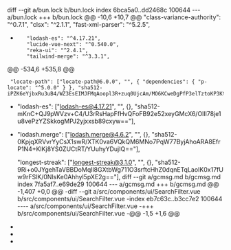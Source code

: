 diff --git a/bun.lock b/bun.lock
index 6bca5a0..dd2468c 100644
--- a/bun.lock
+++ b/bun.lock
@@ -10,6 +10,7 @@
         "class-variance-authority": "^0.7.1",
         "clsx": "^2.1.1",
         "fast-xml-parser": "^5.2.5",
+        "lodash-es": "^4.17.21",
         "lucide-vue-next": "^0.540.0",
         "reka-ui": "^2.4.1",
         "tailwind-merge": "^3.3.1",
@@ -534,6 +535,8 @@
 
     "locate-path": ["locate-path@6.0.0", "", { "dependencies": { "p-locate": "^5.0.0" } }, "sha512-iPZK6eYjbxRu3uB4/WZ3EsEIMJFMqAoopl3R+zuq0UjcAm/MO6KCweDgPfP3elTztoKP3KtnVHxTn2NHBSDVUw=="],
 
+    "lodash-es": ["lodash-es@4.17.21", "", {}, "sha512-mKnC+QJ9pWVzv+C4/U3rRsHapFfHvQFoFB92e52xeyGMcX6/OlIl78je1u8vePzYZSkkogMPJ2yjxxsb89cxyw=="],
+
     "lodash.merge": ["lodash.merge@4.6.2", "", {}, "sha512-0KpjqXRVvrYyCsX1swR/XTK0va6VQkQM6MNo7PqW77ByjAhoARA8EfrP1N4+KlKj8YS0ZUCtRT/YUuhyYDujIQ=="],
 
     "longest-streak": ["longest-streak@3.1.0", "", {}, "sha512-9Ri+o0JYgehTaVBBDoMqIl8GXtbWg711O3srftcHhZ0dqnETqLaoIK0x17fUw9rFSlK/0NlsKe0Ahhyl5pXE2g=="],
diff --git a/gcmsg.md b/gcmsg.md
index 7fa5af7..e69de29 100644
--- a/gcmsg.md
+++ b/gcmsg.md
@@ -1,407 +0,0 @@
-diff --git a/src/components/ui/SearchFilter.vue b/src/components/ui/SearchFilter.vue
-index eb7c63c..b3cc7e2 100644
---- a/src/components/ui/SearchFilter.vue
-+++ b/src/components/ui/SearchFilter.vue
-@@ -1,5 +1,6 @@
- <script setup>
- import { computed, ref } from "vue";
-+import { toRaw } from "vue";
- import { IconFilter, IconClose, IconSearch } from "@/components/ui/icons"
- import TwContainer from "@/components/layout/TwContainer.vue";
- import AccordionGroup from "./accordion/AccordionGroup.vue";
-@@ -9,6 +10,8 @@ import ButtonText from "./buttons/ButtonText.vue";
- import DatePickerComponent from "./datepicker/DatePickerComponent.vue";
- import SelectComponent from "./SelectComponent.vue";
- import { generateTimeOptions } from "@/composables/useTimeOptions";
-+import { useQuery } from '@tanstack/vue-query'
-+import { cleanObject } from "@/composables/cleanObject";
- 
- const collection = [
-   {value: "Joachim Trier", label: "Joachim Trier"},
-@@ -134,16 +137,65 @@ const showcases = [
-   { label: "Première Latina", value: "premiere-latina", iconColor: "bg-amarelo-800" },
- ]
- 
--// Controls menu visibility
-+
-+const fetchFilteredResults = async (filters) => {
-+  await new Promise(resolve => setTimeout(resolve, 1000));
-+  return {
-+    message: "Success",
-+    filtersUsed: filters,
-+    results: [{ id: 1, name: 'Fake Movie 1' }, { id: 2, name: 'Fake Movie 2' }]
-+  };
-+};
-+
-+const updateFilters = (newFilters) => {
-+  submittedFilters.value = newFilters;
-+  // we need to update the filters ref object so th ui also reflect the qury removal
-+  Object.keys(filters.value).forEach(key => {
-+    filters.value[key] = newFilters[key] ?? null;
-+  });
-+  refetchFilters();
-+}
-+
-+defineExpose({
-+  updateFilters
-+})
-+
-+const submittedFilters = ref({});
-+
-+const {
-+  data: filteredData,
-+  isFetching,
-+  refetch: refetchFilters
-+} = useQuery({
-+  queryKey: ['filtered-results', submittedFilters],
-+  queryFn: () => fetchFilteredResults(submittedFilters.value),
-+  enabled: false
-+});
-+
-+const applyFilters = async () => {
-+  const rawFilters = toRaw(filters.value);
-+  const cleanedFilters = cleanObject(rawFilters)
-+  if (cleanedFilters.date) {
-+    cleanedFilters.date = cleanedFilters.date.toString()
-+  }
-+  submittedFilters.value = cleanedFilters;
-+  await refetchFilters()
-+  console.log("Results:", filteredData.value)
-+  emit('filtersApplied', submittedFilters.value);
-+  closeMenu()
-+}
-+
-+
-+
- const isFilterMenuOpen = ref(false);
- 
- const openMenu = () => {
-   isFilterMenuOpen.value = true;
--  document.body.style.overflow = "hidden"; // prevent background scroll
-+  document.body.style.overflow = "hidden";
- };
- const closeMenu = () => {
-   isFilterMenuOpen.value = false;
--  document.body.style.overflow = ""; // restore scroll
-+  document.body.style.overflow = "";
- };
- 
- const searchValue = ref("")
-@@ -153,35 +205,35 @@ const cleanInput = () => {
- 
- const timeOptions = computed(
-   () => generateTimeOptions()
--) // Use in <select>
-+)
- 
- 
- const filters = ref({
--  date: "",
--  startTime: "",
--  endTime: "",
--  mostra: "",
--  cinema: "",
--  genero: "",
--  pais: "",
--  direcao: "",
--  elenco: "",
--  selo: "",
--  festivais: "",
--  premios: "",
--  palavrasChaves: ""
-+  date: null,
-+  startTime: null,
-+  endTime: null,
-+  mostra: null,
-+  cinema: null,
-+  genero: null,
-+  pais: null,
-+  direcao: null,
-+  elenco: null,
-+  selo: null,
-+  festivais: null,
-+  premios: null,
-+  palavrasChaves: null
- });
- 
--// Define emits
--const emit = defineEmits(['filtersApplied', 'filtersCleared', 'searchChanged']);
-+
-+const emit = defineEmits(['filtersApplied', 'filtersCleared']);
- 
- const clearAllFilters = () => {
--  // Clear all filter values
-+
-   Object.keys(filters.value).forEach(key => {
--    filters.value[key] = "";
-+    filters.value[key] = null;
-   });
- 
--  // Emit event to parent component if needed
-+
-   emit('filtersCleared');
- }
- 
-@@ -190,6 +242,12 @@ const hasActiveFilters = computed(() => {
-          Object.values(filters.value).some(value => value !== "");
- });
- 
-+
-+const hasFiltersChanged = computed(() => {
-+  return hasActiveFilters.value;
-+});
-+
-+
- </script>
- 
- <template>
-@@ -238,6 +296,7 @@ const hasActiveFilters = computed(() => {
- <transition name="slide-left">
-   <div
-     v-if="isFilterMenuOpen"
-+    style="margin-top: 0;"
-     class="fixed inset-0 z-50 bg-white flex flex-col w-full max-w-full h-[100vh] right-0 shadow-lg overflow-y-auto"
-   >
-     <TwContainer>
-@@ -251,14 +310,14 @@ const hasActiveFilters = computed(() => {
-         </div>
- 
-         <div class="flex-grow flex flex-col space-y-800 overflow-y-auto">
--          <AccordionGroup :text="$t('filter.date')">
-+          <AccordionGroup :text="$t('filter.date')" :isOpen="filters.date != null">
-             <template v-slot:content>
-                 <div class="pt-400">
-                   <DatePickerComponent v-model="filters.date" />
-                 </div>
-             </template>
-           </AccordionGroup>
--          <AccordionGroup :text="$t('filter.time')">
-+          <AccordionGroup :text="$t('filter.time')" :isOpen="filters.time != null">
-             <template v-slot:content>
-               <div class="pt-400 overflow-hidden">
-                 <div class="flex items-center gap-400">
-@@ -274,7 +333,7 @@ const hasActiveFilters = computed(() => {
-               </div>
-             </template>
-           </AccordionGroup>
--          <AccordionGroup :text="$t('filter.mostra')">
-+          <AccordionGroup :text="$t('filter.mostra')" :isOpen="filters.mostra != null">
-             <template v-slot:content>
-               <div class="pt-400 overflow-hidden">
-                 <ComboboxComponent
-@@ -285,67 +344,66 @@ const hasActiveFilters = computed(() => {
-               </div>
-             </template>
-           </AccordionGroup>
--          <AccordionGroup :text="$t('filter.cinema')">
-+          <AccordionGroup :text="$t('filter.cinema')" :isOpen="filters.cinema != null">
-             <template v-slot:content>
-               <div class="pt-400 overflow-hidden">
-                 <ComboboxComponent :collection="collection"/>
-               </div>
-             </template>
-           </AccordionGroup>
--          <AccordionGroup :text="$t('filter.genero')">
-+          <AccordionGroup :text="$t('filter.genero')" :isOpen="filters.genero != null">
-             <template v-slot:content>
-               <div class="pt-400 overflow-hidden">
-                 <ComboboxComponent :collection="collection"/>
-               </div>
-             </template>
-           </AccordionGroup>
--          <AccordionGroup :text="$t('filter.pais')">
-+          <AccordionGroup :text="$t('filter.pais')" :isOpen="filters.pais != null">
-             <template v-slot:content>
-               <div class="pt-400 overflow-hidden">
-                 <ComboboxComponent :collection="collection"/>
-               </div>
-             </template>
-           </AccordionGroup>
--          <AccordionGroup :text="$t('filter.direcao')">
-+          <AccordionGroup :text="$t('filter.direcao')" :isOpen="filters.direcao != null">
-             <template v-slot:content>
-               <div class="pt-400 overflow-hidden">
-                 <ComboboxComponent
-                   :collection="collection"
-                   v-model="filters.direcao"
--                  placeholder="Selecionar mostra..."
-                 />
-               </div>
-             </template>
-           </AccordionGroup>
--          <AccordionGroup :text="$t('filter.elenco')">
-+          <AccordionGroup :text="$t('filter.elenco')" :isOpen="filters.elenco != null">
-             <template v-slot:content>
-               <div class="pt-400 overflow-hidden">
-                 <ComboboxComponent :collection="collection"/>
-               </div>
-             </template>
-           </AccordionGroup>
--          <AccordionGroup :text="$t('filter.selo')">
-+          <AccordionGroup :text="$t('filter.selo')" :isOpen="filters.selo != null">
-             <template v-slot:content>
-               <div class="pt-400 overflow-hidden">
-                 <ComboboxComponent :collection="collection"/>
-               </div>
-             </template>
-           </AccordionGroup>
--          <AccordionGroup :text="$t('filter.festivais')">
-+          <AccordionGroup :text="$t('filter.festivais')" :isOpen="filters.festivais != null">
-             <template v-slot:content>
-               <div class="pt-400 overflow-hidden">
-                 <ComboboxComponent :collection="collection"/>
-               </div>
-             </template>
-           </AccordionGroup>
--          <AccordionGroup :text="$t('filter.premios')">
-+          <AccordionGroup :text="$t('filter.premios')" :isOpen="filters.premios != null">
-             <template v-slot:content>
-               <div class="pt-400 overflow-hidden">
-                 <ComboboxComponent :collection="collection"/>
-               </div>
-             </template>
-           </AccordionGroup>
--          <AccordionGroup :text="$t('filter.palavras-chaves')">
-+          <AccordionGroup :text="$t('filter.palavras_chaves')" :isOpen="filters.palavras-chaves != null">
-             <template v-slot:content>
-               <div class="pt-400 overflow-hidden">
-                 <ComboboxComponent :collection="collection"/>
-@@ -354,7 +412,7 @@ const hasActiveFilters = computed(() => {
-           </AccordionGroup>
-         </div>
- 
--        <div class="shrink-0 pt-400 actions sticky bottom-0 bg-white-transp-1000 z-10">
-+        <div class="shrink-0 py-400 actions sticky bottom-0 bg-white-transp-1000 z-10">
-           <div class="flex justify-between">
-             <!-- <button class="flex-1">Limpar tudo</button> -->
-              <ButtonText
-@@ -363,7 +421,11 @@ const hasActiveFilters = computed(() => {
-              @click="clearAllFilters"
-              :disabled="!hasActiveFilters"/>
-             <!-- <button class="flex-1 bg-black text-white">Aplicar filtros</button> -->
--             <BaseButton variant="dark">Aplicar filtros</BaseButton>
-+             <BaseButton
-+              variant="dark"
-+              @click="applyFilters"
-+              :disabled="!hasFiltersChanged"
-+            >Aplicar filtros</BaseButton>
-           </div>
-         </div>
-       </div>
-diff --git a/src/components/ui/datepicker/DatePickerComponent.vue b/src/components/ui/datepicker/DatePickerComponent.vue
-index fb05e4f..88ab0fa 100644
---- a/src/components/ui/datepicker/DatePickerComponent.vue
-+++ b/src/components/ui/datepicker/DatePickerComponent.vue
-@@ -1,6 +1,7 @@
- <script setup>
- import {
-   DateFormatter,
-+  // DateValue,
- 
-   getLocalTimeZone,
- } from "@internationalized/date"
-@@ -20,7 +21,7 @@ const df = new DateFormatter(locale.value, {
- })
- 
- const props = defineProps({
--  modelValue: { type: String, required: true }
-+  modelValue: { type: Object, required: true }
- })
- // Emit definition for v-model support
- const emit = defineEmits(['update:modelValue'])
-diff --git a/src/i18n/locales/en.json b/src/i18n/locales/en.json
-index 70dae9a..0599189 100644
---- a/src/i18n/locales/en.json
-+++ b/src/i18n/locales/en.json
-@@ -31,7 +31,7 @@
-     "selo": "Label",
-     "festivais": "Festivals",
-     "premios": "Awards",
--    "palavras-chaves": "Keywords"
-+    "palavras_chaves": "Keywords"
-   },
-   "datepicker": {
-     "pick_date": "Pick a date"
-diff --git a/src/i18n/locales/pt.json b/src/i18n/locales/pt.json
-index 2396905..f7f86fe 100644
---- a/src/i18n/locales/pt.json
-+++ b/src/i18n/locales/pt.json
-@@ -32,7 +32,7 @@
-     "selo": "Selo",
-     "festivais": "Festivais",
-     "premios": "Prêmios",
--    "palavras-chaves": "Palavras-chaves"
-+    "palavras_chaves": "Palavras chaves"
-   },
-   "datepicker": {
-     "pick_date": "Escolha uma data"
-diff --git a/src/views/ProgrammingView.vue b/src/views/ProgrammingView.vue
-index a829104..0e001e9 100644
---- a/src/views/ProgrammingView.vue
-+++ b/src/views/ProgrammingView.vue
-@@ -1,18 +1,60 @@
- <script setup>
-+import { ref } from 'vue';
- import ContextMenu from "@/components/layout/navbar/ContextMenu.vue";
- import TwContainer from "@/components/layout/TwContainer.vue";
- import MovieList from "@/components/layout/sections/MovieList.vue";
- import SearchFilter from "../components/ui/SearchFilter.vue";
-+import TagFilter from '@/components/ui/tags/TagFilter.vue';
-+
-+const searchFilterRef = ref(null);
-+const searchQuery = ref({})
-+
-+const loggg = (data) => {
-+  console.log(data);
-+  searchQuery.value = data;
-+}
-+
-+const clearSearchQuery = () => {
-+  searchQuery.value = {}
-+}
-+
-+const emit = defineEmits(["updateQuery"])
-+
-+const removeQuery = (queryValue) => {
-+  // console.log(data);
-+  for (const key in searchQuery.value) {
-+    if (searchQuery.value[key] === queryValue) {
-+      delete searchQuery.value[key];
-+      break; // Remove only the first matching key
-+    }
-+  }
-+  if (searchFilterRef.value) {
-+    searchFilterRef.value.updateFilters(searchQuery.value);
-+  }
-+  emit('updateQuery', searchQuery.value)
-+}
- </script>
- 
- <template>
-   <ContextMenu />
--  <TwContainer>
--    <h2 class="text-header-sm text-primary py-400">{{ $t('navigation.programming') }} 2025</h2>
--    <SearchFilter />
--    <div class="py-400">
--      <MovieList />
-+  <TwContainer class="pt-400 space-y-400">
-+    <h2 class="text-header-sm text-primary">{{ $t('navigation.programming') }} 2025</h2>
-+    <SearchFilter
-+      ref="searchFilterRef"
-+      @filtersApplied="loggg"
-+      @filtersCleared="clearSearchQuery"
-+    />
-+    <div
-+      class="flex gap-300"
-+      v-if="Object.keys(searchQuery).length">
-+      <TagFilter
-+        v-for="(value, key) in searchQuery"
-+        :key="key"
-+        :text="value"
-+        @remove-filter="removeQuery"
-+      />
-     </div>
-+    <MovieList />
-   </TwContainer>
- </template>
- 
diff --git a/package.json b/package.json
index 764c879..93f364c 100644
--- a/package.json
+++ b/package.json
@@ -20,6 +20,7 @@
     "class-variance-authority": "^0.7.1",
     "clsx": "^2.1.1",
     "fast-xml-parser": "^5.2.5",
+    "lodash-es": "^4.17.21",
     "lucide-vue-next": "^0.540.0",
     "reka-ui": "^2.4.1",
     "tailwind-merge": "^3.3.1",
diff --git a/src/components/ui/SearchFilter.vue b/src/components/ui/SearchFilter.vue
index b3cc7e2..77081f7 100644
--- a/src/components/ui/SearchFilter.vue
+++ b/src/components/ui/SearchFilter.vue
@@ -1,4 +1,5 @@
 <script setup>
+import { isEqual } from 'lodash-es';
 import { computed, ref } from "vue";
 import { toRaw } from "vue";
 import { IconFilter, IconClose, IconSearch } from "@/components/ui/icons"
@@ -137,57 +138,8 @@ const showcases = [
   { label: "Première Latina", value: "premiere-latina", iconColor: "bg-amarelo-800" },
 ]
 
-
-const fetchFilteredResults = async (filters) => {
-  await new Promise(resolve => setTimeout(resolve, 1000));
-  return {
-    message: "Success",
-    filtersUsed: filters,
-    results: [{ id: 1, name: 'Fake Movie 1' }, { id: 2, name: 'Fake Movie 2' }]
-  };
-};
-
-const updateFilters = (newFilters) => {
-  submittedFilters.value = newFilters;
-  // we need to update the filters ref object so th ui also reflect the qury removal
-  Object.keys(filters.value).forEach(key => {
-    filters.value[key] = newFilters[key] ?? null;
-  });
-  refetchFilters();
-}
-
-defineExpose({
-  updateFilters
-})
-
-const submittedFilters = ref({});
-
-const {
-  data: filteredData,
-  isFetching,
-  refetch: refetchFilters
-} = useQuery({
-  queryKey: ['filtered-results', submittedFilters],
-  queryFn: () => fetchFilteredResults(submittedFilters.value),
-  enabled: false
-});
-
-const applyFilters = async () => {
-  const rawFilters = toRaw(filters.value);
-  const cleanedFilters = cleanObject(rawFilters)
-  if (cleanedFilters.date) {
-    cleanedFilters.date = cleanedFilters.date.toString()
-  }
-  submittedFilters.value = cleanedFilters;
-  await refetchFilters()
-  console.log("Results:", filteredData.value)
-  emit('filtersApplied', submittedFilters.value);
-  closeMenu()
-}
-
-
-
 const isFilterMenuOpen = ref(false);
+const submittedFilters = ref({});
 
 const openMenu = () => {
   isFilterMenuOpen.value = true;
@@ -207,7 +159,6 @@ const timeOptions = computed(
   () => generateTimeOptions()
 )
 
-
 const filters = ref({
   date: null,
   startTime: null,
@@ -224,30 +175,73 @@ const filters = ref({
   palavrasChaves: null
 });
 
-
 const emit = defineEmits(['filtersApplied', 'filtersCleared']);
 
-const clearAllFilters = () => {
+const applyFilters = async () => {
+  const rawFilters = toRaw(filters.value);
+  const cleanedFilters = cleanObject(rawFilters)
+  if (cleanedFilters.date) {
+    cleanedFilters.date = cleanedFilters.date.toISOString()
+  }
+  submittedFilters.value = cleanedFilters;
+  await refetchFilters()
+  console.log("Results:", filteredData.value)
+  emit('filtersApplied', submittedFilters.value);
+  closeMenu()
+}
 
+const clearAllFilters = () => {
   Object.keys(filters.value).forEach(key => {
     filters.value[key] = null;
   });
 
-
   emit('filtersCleared');
 }
 
+const updateFilters = (newFilters) => {
+  submittedFilters.value = newFilters;
+  // we need to update the filters ref object so th ui also reflect the qury removal
+  Object.keys(filters.value).forEach(key => {
+    filters.value[key] = Object.prototype.hasOwnProperty.call(newFilters, key)
+      ? newFilters[key]
+      : null;
+  });
+
+  refetchFilters();
+}
+
+defineExpose({
+  updateFilters
+})
+
 const hasActiveFilters = computed(() => {
-  return searchValue.value.length > 0 ||
-         Object.values(filters.value).some(value => value !== "");
+  return Object.values(filters.value).some(value => value !== null);
 });
 
-
 const hasFiltersChanged = computed(() => {
-  return hasActiveFilters.value;
+  const rawFilters = cleanObject(toRaw(filters.value));
+  const rawSubmitted = cleanObject(toRaw(submittedFilters.value));
+  return !isEqual(rawFilters, rawSubmitted);
 });
 
+const fetchFilteredResults = async (filters) => {
+  await new Promise(resolve => setTimeout(resolve, 1000));
+  return {
+    message: "Success",
+    filtersUsed: filters,
+    results: [{ id: 1, name: 'Fake Movie 1' }, { id: 2, name: 'Fake Movie 2' }]
+  };
+};
 
+const {
+  data: filteredData,
+  isFetching,
+  refetch: refetchFilters
+} = useQuery({
+  queryKey: ['filtered-results', submittedFilters],
+  queryFn: () => fetchFilteredResults(submittedFilters.value),
+  enabled: false
+});
 </script>
 
 <template>
@@ -347,21 +341,30 @@ const hasFiltersChanged = computed(() => {
           <AccordionGroup :text="$t('filter.cinema')" :isOpen="filters.cinema != null">
             <template v-slot:content>
               <div class="pt-400 overflow-hidden">
-                <ComboboxComponent :collection="collection"/>
+                <ComboboxComponent
+                  :collection="showcases"
+                  v-model="filters.cinema"
+                />
               </div>
             </template>
           </AccordionGroup>
           <AccordionGroup :text="$t('filter.genero')" :isOpen="filters.genero != null">
             <template v-slot:content>
               <div class="pt-400 overflow-hidden">
-                <ComboboxComponent :collection="collection"/>
+                <ComboboxComponent
+                  :collection="showcases"
+                  v-model="filters.genero"
+                />
               </div>
             </template>
           </AccordionGroup>
           <AccordionGroup :text="$t('filter.pais')" :isOpen="filters.pais != null">
             <template v-slot:content>
               <div class="pt-400 overflow-hidden">
-                <ComboboxComponent :collection="collection"/>
+                <ComboboxComponent
+                  :collection="showcases"
+                  v-model="filters.pais"
+                />
               </div>
             </template>
           </AccordionGroup>
@@ -378,35 +381,50 @@ const hasFiltersChanged = computed(() => {
           <AccordionGroup :text="$t('filter.elenco')" :isOpen="filters.elenco != null">
             <template v-slot:content>
               <div class="pt-400 overflow-hidden">
-                <ComboboxComponent :collection="collection"/>
+                <ComboboxComponent
+                  :collection="showcases"
+                  v-model="filters.elenco"
+                />
               </div>
             </template>
           </AccordionGroup>
           <AccordionGroup :text="$t('filter.selo')" :isOpen="filters.selo != null">
             <template v-slot:content>
               <div class="pt-400 overflow-hidden">
-                <ComboboxComponent :collection="collection"/>
+                <ComboboxComponent
+                  :collection="showcases"
+                  v-model="filters.selo"
+                />
               </div>
             </template>
           </AccordionGroup>
           <AccordionGroup :text="$t('filter.festivais')" :isOpen="filters.festivais != null">
             <template v-slot:content>
               <div class="pt-400 overflow-hidden">
-                <ComboboxComponent :collection="collection"/>
+                <ComboboxComponent
+                  :collection="showcases"
+                  v-model="filters.festivais"
+                />
               </div>
             </template>
           </AccordionGroup>
           <AccordionGroup :text="$t('filter.premios')" :isOpen="filters.premios != null">
             <template v-slot:content>
               <div class="pt-400 overflow-hidden">
-                <ComboboxComponent :collection="collection"/>
+                <ComboboxComponent
+                  :collection="showcases"
+                  v-model="filters.premios"
+                />
               </div>
             </template>
           </AccordionGroup>
-          <AccordionGroup :text="$t('filter.palavras_chaves')" :isOpen="filters.palavras-chaves != null">
+          <AccordionGroup :text="$t('filter.palavras_chaves')" :isOpen="filters.palavrasChaves != null">
             <template v-slot:content>
               <div class="pt-400 overflow-hidden">
-                <ComboboxComponent :collection="collection"/>
+                <ComboboxComponent
+                  :collection="showcases"
+                  v-model="filters.palavrasChaves"
+                />
               </div>
             </template>
           </AccordionGroup>
